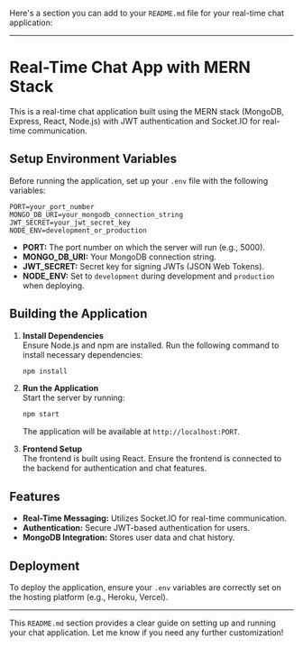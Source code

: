 Here's a section you can add to your `README.md` file for your real-time chat application:

---

# Real-Time Chat App with MERN Stack

This is a real-time chat application built using the MERN stack (MongoDB, Express, React, Node.js) with JWT authentication and Socket.IO for real-time communication.

## Setup Environment Variables

Before running the application, set up your `.env` file with the following variables:

```env
PORT=your_port_number
MONGO_DB_URI=your_mongodb_connection_string
JWT_SECRET=your_jwt_secret_key
NODE_ENV=development_or_production
```

- **PORT:** The port number on which the server will run (e.g., 5000).
- **MONGO_DB_URI:** Your MongoDB connection string.
- **JWT_SECRET:** Secret key for signing JWTs (JSON Web Tokens).
- **NODE_ENV:** Set to `development` during development and `production` when deploying.

## Building the Application

1. **Install Dependencies**  
   Ensure Node.js and npm are installed. Run the following command to install necessary dependencies:

   ```bash
   npm install
   ```

2. **Run the Application**  
   Start the server by running:

   ```bash
   npm start
   ```

   The application will be available at `http://localhost:PORT`.

3. **Frontend Setup**  
   The frontend is built using React. Ensure the frontend is connected to the backend for authentication and chat features.

## Features

- **Real-Time Messaging:** Utilizes Socket.IO for real-time communication.
- **Authentication:** Secure JWT-based authentication for users.
- **MongoDB Integration:** Stores user data and chat history.

## Deployment

To deploy the application, ensure your `.env` variables are correctly set on the hosting platform (e.g., Heroku, Vercel).

---

This `README.md` section provides a clear guide on setting up and running your chat application. Let me know if you need any further customization!
